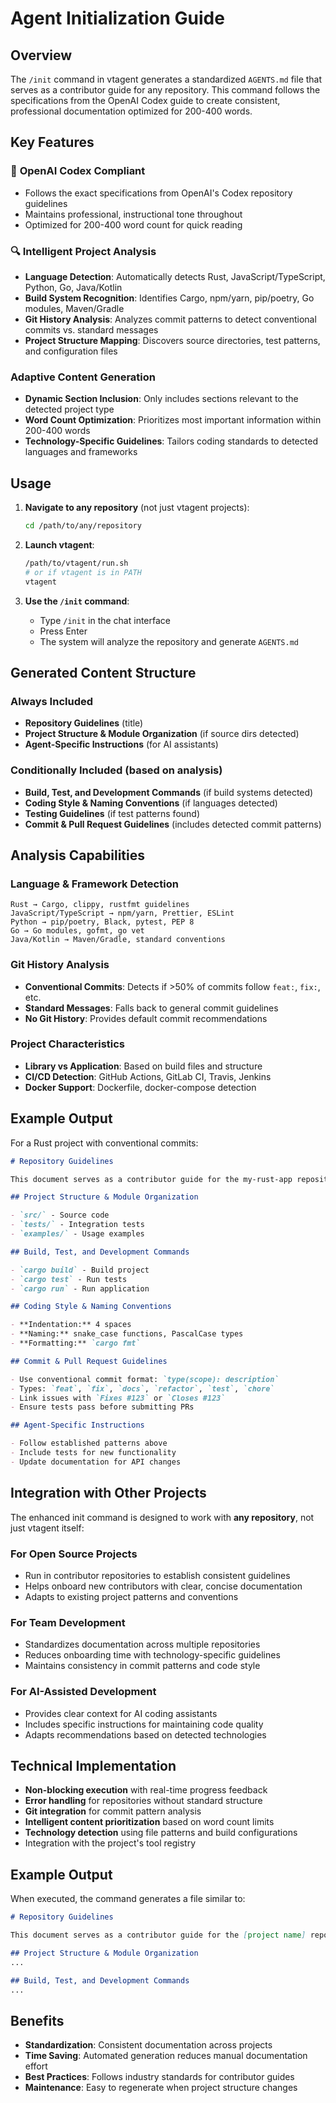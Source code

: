 # Agent Initialization Guide

## Overview

The `/init` command in vtagent generates a standardized `AGENTS.md` file that serves as a contributor guide for any repository. This command follows the specifications from the OpenAI Codex guide to create consistent, professional documentation optimized for 200-400 words.

## Key Features

### 🎯 **OpenAI Codex Compliant**
- Follows the exact specifications from OpenAI's Codex repository guidelines
- Maintains professional, instructional tone throughout
- Optimized for 200-400 word count for quick reading

### 🔍 **Intelligent Project Analysis**
- **Language Detection**: Automatically detects Rust, JavaScript/TypeScript, Python, Go, Java/Kotlin
- **Build System Recognition**: Identifies Cargo, npm/yarn, pip/poetry, Go modules, Maven/Gradle
- **Git History Analysis**: Analyzes commit patterns to detect conventional commits vs. standard messages
- **Project Structure Mapping**: Discovers source directories, test patterns, and configuration files

### **Adaptive Content Generation**
- **Dynamic Section Inclusion**: Only includes sections relevant to the detected project type
- **Word Count Optimization**: Prioritizes most important information within 200-400 words
- **Technology-Specific Guidelines**: Tailors coding standards to detected languages and frameworks

## Usage

1. **Navigate to any repository** (not just vtagent projects):
   ```bash
   cd /path/to/any/repository
   ```

2. **Launch vtagent**:
   ```bash
   /path/to/vtagent/run.sh
   # or if vtagent is in PATH
   vtagent
   ```

3. **Use the `/init` command**:
   - Type `/init` in the chat interface
   - Press Enter
   - The system will analyze the repository and generate `AGENTS.md`

## Generated Content Structure

### Always Included
- **Repository Guidelines** (title)
- **Project Structure & Module Organization** (if source dirs detected)
- **Agent-Specific Instructions** (for AI assistants)

### Conditionally Included (based on analysis)
- **Build, Test, and Development Commands** (if build systems detected)
- **Coding Style & Naming Conventions** (if languages detected)
- **Testing Guidelines** (if test patterns found)
- **Commit & Pull Request Guidelines** (includes detected commit patterns)

## Analysis Capabilities

### Language & Framework Detection
```
Rust → Cargo, clippy, rustfmt guidelines
JavaScript/TypeScript → npm/yarn, Prettier, ESLint
Python → pip/poetry, Black, pytest, PEP 8
Go → Go modules, gofmt, go vet
Java/Kotlin → Maven/Gradle, standard conventions
```

### Git History Analysis
- **Conventional Commits**: Detects if >50% of commits follow `feat:`, `fix:`, etc.
- **Standard Messages**: Falls back to general commit guidelines
- **No Git History**: Provides default commit recommendations

### Project Characteristics
- **Library vs Application**: Based on build files and structure
- **CI/CD Detection**: GitHub Actions, GitLab CI, Travis, Jenkins
- **Docker Support**: Dockerfile, docker-compose detection

## Example Output

For a Rust project with conventional commits:

```markdown
# Repository Guidelines

This document serves as a contributor guide for the my-rust-app repository.

## Project Structure & Module Organization

- `src/` - Source code
- `tests/` - Integration tests
- `examples/` - Usage examples

## Build, Test, and Development Commands

- `cargo build` - Build project
- `cargo test` - Run tests
- `cargo run` - Run application

## Coding Style & Naming Conventions

- **Indentation:** 4 spaces
- **Naming:** snake_case functions, PascalCase types
- **Formatting:** `cargo fmt`

## Commit & Pull Request Guidelines

- Use conventional commit format: `type(scope): description`
- Types: `feat`, `fix`, `docs`, `refactor`, `test`, `chore`
- Link issues with `Fixes #123` or `Closes #123`
- Ensure tests pass before submitting PRs

## Agent-Specific Instructions

- Follow established patterns above
- Include tests for new functionality
- Update documentation for API changes
```

## Integration with Other Projects

The enhanced init command is designed to work with **any repository**, not just vtagent itself:

### For Open Source Projects
- Run in contributor repositories to establish consistent guidelines
- Helps onboard new contributors with clear, concise documentation
- Adapts to existing project patterns and conventions

### For Team Development
- Standardizes documentation across multiple repositories
- Reduces onboarding time with technology-specific guidelines
- Maintains consistency in commit patterns and code style

### For AI-Assisted Development
- Provides clear context for AI coding assistants
- Includes specific instructions for maintaining code quality
- Adapts recommendations based on detected technologies

## Technical Implementation

- **Non-blocking execution** with real-time progress feedback
- **Error handling** for repositories without standard structure
- **Git integration** for commit pattern analysis
- **Intelligent content prioritization** based on word count limits
- **Technology detection** using file patterns and build configurations
- Integration with the project's tool registry

## Example Output

When executed, the command generates a file similar to:

```markdown
# Repository Guidelines

This document serves as a contributor guide for the [project name] repository...

## Project Structure & Module Organization
...

## Build, Test, and Development Commands
...
```

## Benefits

- **Standardization**: Consistent documentation across projects
- **Time Saving**: Automated generation reduces manual documentation effort
- **Best Practices**: Follows industry standards for contributor guides
- **Maintenance**: Easy to regenerate when project structure changes
